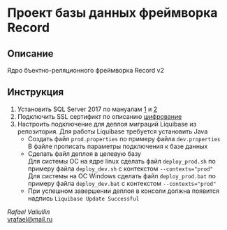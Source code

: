 Проект базы данных фреймворка Record
==============

Описание
----------

 Ядро бъектно-реляционного фреймворка Record v2  

Инструкция
----------

1. Установить SQL Server 2017 по мануалам [1](https://docs.microsoft.com/ru-ru/sql/linux/quickstart-install-connect-ubuntu?view=sql-server-2017) и [2](https://docs.microsoft.com/ru-RU/sql/linux/sql-server-linux-setup-tools?view=sql-server-2017#ubuntu)
2. Подключить SSL сертификт по описанию [шифрование](https://docs.microsoft.com/ru-ru/sql/linux/sql-server-linux-encrypted-connections?view=sql-server-2017)
3. Настроить подключение для деплоя миграций Liquibase из репозитория. Для работы Liquibase требуется установить Java
    * Создать файл `prod.properties` по примеру файла `dev.properties`  
    В файле прописать параметры подключения к базе данных
    * Сделать файл деплоя в целевую базу  
    Для системы ОС на ядре linux сделать файл `deploy_prod.sh` по примеру файла `deploy_dev.sh` с контекстом `--contexts="prod"`  
    Для системы на ОС Windows сделать файл `deploy_prod.bat` по примеру файла `deploy_dev.bat` с контекстом `--contexts="prod"`  
    * При успешном завершении деплоя в консоли должна появится надпись `Liquibase Update Successful`

_Rafael Valiullin_  
vrafael@mail.ru